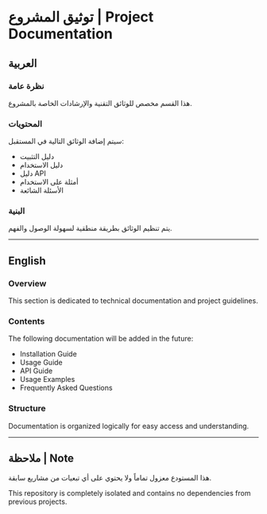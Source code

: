 # توثيق المشروع | Project Documentation

## العربية

### نظرة عامة
هذا القسم مخصص للوثائق التقنية والإرشادات الخاصة بالمشروع.

### المحتويات
سيتم إضافة الوثائق التالية في المستقبل:
- دليل التثبيت
- دليل الاستخدام
- دليل API
- أمثلة على الاستخدام
- الأسئلة الشائعة

### البنية
يتم تنظيم الوثائق بطريقة منطقية لسهولة الوصول والفهم.

---

## English

### Overview
This section is dedicated to technical documentation and project guidelines.

### Contents
The following documentation will be added in the future:
- Installation Guide
- Usage Guide
- API Guide
- Usage Examples
- Frequently Asked Questions

### Structure
Documentation is organized logically for easy access and understanding.

---

## ملاحظة | Note
هذا المستودع معزول تماماً ولا يحتوي على أي تبعيات من مشاريع سابقة.

This repository is completely isolated and contains no dependencies from previous projects.
